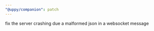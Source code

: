 ```yaml
---
"@uppy/companion": patch
---
```


fix the server crashing due a malformed json in a websocket message
